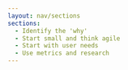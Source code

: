 ```yaml
---
layout: nav/sections
sections:
  - Identify the 'why'
  - Start small and think agile
  - Start with user needs
  - Use metrics and research
---
```

